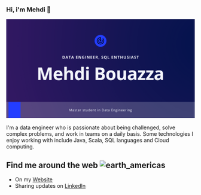 ### Hi, i'm Mehdi 👋

![banner](https://github.com/mbouazza-dev/mbouazza-dev/blob/main/banner.png)

I'm a data engineer who is passionate about being challenged, solve complex problems, and work in teams on a daily basis. Some technologies I enjoy working with include Java, Scala, SQL languages and Cloud computing. 

## Find me around the web ![earth_americas](https://github.githubassets.com/images/icons/emoji/unicode/1f30e.png)
-   On my [Website](https://mbouazza-dev.github.io/) 
-   Sharing updates on [LinkedIn](https://www.linkedin.com/in/mehdi-bouazza-21679913a/)
